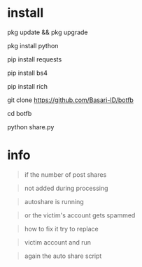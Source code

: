 # install

pkg update && pkg upgrade

pkg install python

pip install requests

pip install bs4

pip install rich

git clone https://github.com/Basari-ID/botfb

cd botfb

python share.py


# info

> if the number of post shares

> not added during processing

> autoshare is running

> or the victim's account gets spammed

> how to fix it try to replace

> victim account and run

> again the auto share script